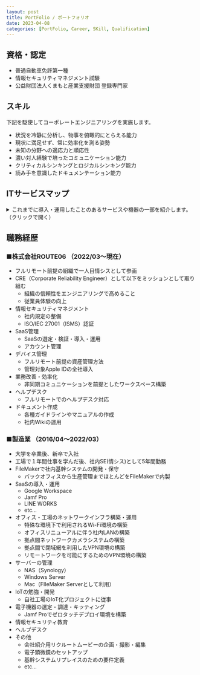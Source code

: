 ```yaml
---
layout: post
title: PortFolio / ポートフォリオ
date: 2023-04-08
categories: [PortFolio, Career, SKill, Qualification]
---
```


## 資格・認定

- 普通自動車免許第一種
- 情報セキュリティマネジメント試験
- 公益財団法人くまもと産業支援財団 登録専門家

## スキル

下記を駆使してコーポレートエンジニアリングを実施します。

- 状況を冷静に分析し、物事を俯瞰的にとらえる能力
- 現状に満足せず、常に効率化を測る姿勢
- 未知の分野への適応力と順応性
- 濃い対人経験で培ったコミュニケーション能力
- クリティカルシンキングとロジカルシンキング能力
- 読み手を意識したドキュメンテーション能力

## ITサービスマップ

<details>
<summary>これまでに導入・運用したことのあるサービスや機器の一部を紹介します。（クリックで開く）</summary>

Google WorkSpace | 
Microsoft365 | 
GitHub | 
Slack | 
Apple Business Manager | 
Jamf Pro | 
Jamf Protect | 
Zoom | 
LINE WORKS | 
1Password | 
Figma | 
Miro | 
Zapier | 
セキュリオ | 
Krisp | 
Spir | 
Notion | 
FileMaker | 
Synology | 
Cisco Meraki | 
YAMAHA | 
FortiGate | 
Window | 
macOS | 
Linux | 
iOS | 
etc...
</details>

## 職務経歴

### ■株式会社ROUTE06 （2022/03〜現在）

- フルリモート前提の組織で一人目情シスとして参画
- CRE（Corporate Reliability Engineer）として以下をミッションとして取り組む
  - 組織の信頼性をエンジニアリングで高めること
  - 従業員体験の向上
- 情報セキュリティマネジメント
  - 社内規定の整備
  - ISO/IEC 27001（ISMS）認証
- SaaS管理
  - SaaSの選定・検証・導入・運用
  - アカウント管理
- デバイス管理
  - フルリモート前提の資産管理方法
  - 管理対象Apple IDの全社導入
- 業務改善・効率化
  - 非同期コミュニケーションを前提としたワークスペース構築
- ヘルプデスク
  - フルリモートでのヘルプデスク対応
- ドキュメント作成
  - 各種ガイドラインやマニュアルの作成
  - 社内Wikiの運用

### ■製造業 （2016/04〜2022/03）

- 大学を卒業後、新卒で入社
- 工場で１年間仕事を学んだ後、社内SE(情シス)として5年間勤務
- FileMakerで社内基幹システムの開発・保守
  - バックオフィスから生産管理までほとんどをFileMakerで内製
- SaaSの導入・運用
  - Google Workspace
  - Jamf Pro
  - LINE WORKS
  - etc...
- オフィス・工場のネットワークインフラ構築・運用
  - 特殊な環境下で利用されるWi-Fi環境の構築
  - オフィスリニューアルに伴う社内LANの構築
  - 拠点間ネットワークカメラシステムの構築
  - 拠点間で閉域網を利用したVPN環境の構築
  - リモートワークを可能にするためのVPN環境の構築
- サーバーの管理
  - NAS（Synology）
  - Windows Server
  - Mac（FIleMaker Serverとして利用）
- IoTの勉強・開発
  - 自社工場のIoT化プロジェクトに従事
- 電子機器の選定・調達・キッティング
  - Jamf Proでゼロタッチデプロイ環境を構築
- 情報セキュリティ教育
- ヘルプデスク
- その他
  - 会社紹介用リクルートムービーの企画・撮影・編集
  - 電子顕微鏡のセットアップ
  - 基幹システムリプレイスのための要件定義
  - etc...